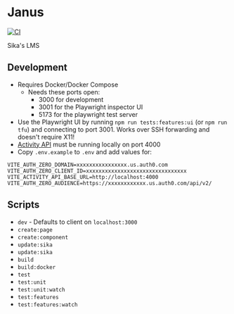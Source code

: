 # Janus

[![CI](https://github.com/sikaeducation/janus/actions/workflows/main.yml/badge.svg)](https://github.com/sikaeducation/janus/actions/workflows/main.yml)

Sika's LMS

## Development

- Requires Docker/Docker Compose
  - Needs these ports open:
    - 3000 for development
    - 3001 for the Playwright inspector UI
    - 5173 for the playwright test server
- Use the Playwright UI by running `npm run tests:features:ui` (or `npm run tfu`) and connecting to port 3001. Works over SSH forwarding and doesn't require X11!
- [Activity API](https://github.com/sikaeducation/activity-service) must be running locally on port 4000
- Copy `.env.example` to `.env` and add values for:

```env
VITE_AUTH_ZERO_DOMAIN=xxxxxxxxxxxxxxxx.us.auth0.com
VITE_AUTH_ZERO_CLIENT_ID=xxxxxxxxxxxxxxxxxxxxxxxxxxxxxxxx
VITE_ACTIVITY_API_BASE_URL=http://localhost:4000
VITE_AUTH_ZERO_AUDIENCE=https://xxxxxxxxxxxx.us.auth0.com/api/v2/
```

## Scripts

- `dev` - Defaults to client on `localhost:3000`
- `create:page`
- `create:component`
- `update:sika`
- `update:sika`
- `build`
- `build:docker`
- `test`
- `test:unit`
- `test:unit:watch`
- `test:features`
- `test:features:watch`
